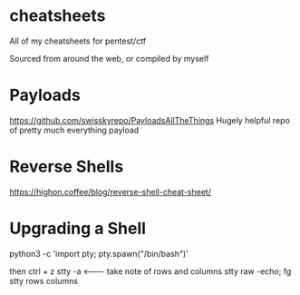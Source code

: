# cheatsheets

All of my cheatsheets for pentest/ctf

Sourced from around the web, or compiled by myself


# Payloads
https://github.com/swisskyrepo/PayloadsAllTheThings
Hugely helpful repo of pretty much everything payload

# Reverse Shells
https://highon.coffee/blog/reverse-shell-cheat-sheet/

# Upgrading a Shell

python3 -c 'import pty; pty.spawn("/bin/bash")'

then ctrl + z
stty -a <--- take note of rows and columns
stty raw -echo; fg
stty rows <x> columns <y>
